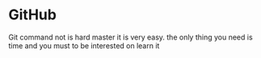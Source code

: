 # GitHub
Git command not is hard
master it is very easy. the only thing you need is time 
and you must to be interested on learn it